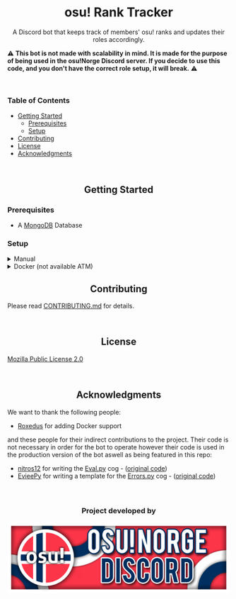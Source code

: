 <div align="center">
  <h1>osu! Rank Tracker</h1>

<p>A Discord bot that keeps track of members' osu! ranks and updates their roles accordingly.</p>
</div>

⚠️ <b>This bot is not made with scalability in mind. It is made for the purpose of being used in the osu!Norge Discord server. If you decide to use this code, and you don't have the correct role setup, it will break.</b> ⚠️

<br>

<h3>Table of Contents</h3>

* [Getting Started](#getting-started)
  * [Prerequisites](#prerequisites)
  * [Setup](#setup)
* [Contributing](#contributing)
* [License](#license)
* [Acknowledgments](#acknowledgments)

<br>

<h2 align="center">Getting Started</h2>

<h3>Prerequisites</h3>

* A [MongoDB](https://github.com/mongodb/mongo) Database

<h3>Setup</h3>

<details>
  <summary>Manual</summary>

<h3>Additional prerequisites</h3>

* [Python](https://github.com/python/cpython) 3.6+

<h3>Installation</h3>

*Assming that you have set your Python 3 path to `python` and you have set up a database.*

* Install the required Python modules:
  ```
  python -m pip install -r requirements.txt
  ```

* Go to the `src/config` directory & rename the [config.yaml.example](src/config/config.yaml.example) file to `config.yaml`. Replace the values within the config file with your own.

* Return to the [src](src) directory

* Run the bot

  ```cmd
  python src/run.py
  ```
</details>

<details>
  <summary>Docker (not available ATM)</summary>
  
Example docker-compose.yml

NOTE: `config.yaml` needs to exist on the host as a file

```yml
  osu-bot:
    container_name: osu-bot
    image: osu-Norge/osu_rank_tracker
    networks:
      - internal
    volumes:
      - ./config.yaml:/app/data/config.yaml
```
  
</details>

<h2 align="center">Contributing</h2>

Please read [CONTRIBUTING.md](CONTRIBUTING.md) for details.

<br>

<h2 align="center">License</h2>

[Mozilla Public License 2.0](LICENSE)

<br>

<h2 align="center">Acknowledgments</h2>

We want to thank the following people:

* [Roxedus](https://github.com/Roxedus) for adding Docker support

and these people for their indirect contributions to the project. Their code is not necessary in order for the bot to operate however their code is used in the production version of the bot aswell as being featured in this repo:

* [nitros12](https://github.com/nitros12) for writing the [Eval.py](src/cogs/Eval.py) cog - ([original code](https://gist.github.com/nitros12/2c3c265813121492655bc95aa54da6b9))
* [EvieePy](https://github.com/EvieePy) for writing a template for the [Errors.py](src/cogs/Errors.py) cog - ([original code](https://gist.github.com/EvieePy/7822af90858ef65012ea500bcecf1612))

<br>

##
<div align="center">
  <h3>Project developed by</h3>
  <a href="https://discord.gg/Y7zyjGU"><img src="https://raw.githubusercontent.com/osu-Norge/assets/master/products/banner_discord.png"></a>
</div>


